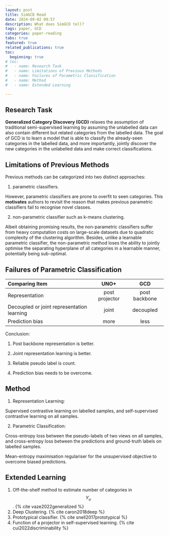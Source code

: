 ```yaml
---
layout: post
title: SimGCD Read
date: 2024-09-02 09:57
description: What does SimGCD tell?
tags: paper, GCD
categories: paper-reading
tabs: true
featured: true
related_publications: true
toc:
  beginning: true
# toc:
#   - name: Research Task
#   - name: Limitations of Previous Methods
#   - name: Failures of Parametric Classification
#   - name: Method
#   - name: Extended Learning

---
```



## Research Task

**Generalized Category Discovery (GCD)** relaxes the assumption of traditional semi-supervised learning by assuming the unlabelled data can also contain different but related categories from the labelled data. The goal of GCD is to learn a model that is able to classify the already-seen categories in the labelled data, and more importantly, jointly discover the new categories in the unlabelled data and make correct classifications.

## Limitations of Previous Methods

Previous methods can be categorized into two distinct approaches:

1) parametric classifiers.

However, parametric classifiers are prone to overfit to seen categories.
This **motivates** authors to revisit the reason that makes previous parametric classifiers fail to recognise novel classes.

2) non-parametric classifier such as k-means clustering.

Albeit obtaining promising results, the non-parametric classifiers suffer from heavy computation costs on large-scale datasets due to quadratic complexity of the clustering algorithm.
Besides, unlike a learnable parametric classifier, the non-parametric method loses the ability to jointly optimise the separating hyperplane of all categories in a learnable manner, potentially being sub-optimal.

## Failures of Parametric Classification

| Comparing Item | UNO+ | GCD |
| :----------- | :------------: | :------------: |
| Representation | post projector | post backbone |
| Decoupled or joint representation learning | joint | decoupled |
| Prediction bias | more | less |

Conclusion:

1) Post backbone representation is better.

2) Joint representation learning is better.

3) Reliable pseudo label is count.

4) Prediction bias needs to be overcome.

## Method

1) Representation Learning:

Supervised contrastive learning on labelled samples, and self-supervised contrastive learning on all samples.

2) Parametric Classification:

Cross-entropy loss between the pseudo-labels of two views on all samples, and cross-entropy loss between the predictions and ground-truth labels on labelled samples.

Mean-entropy maximisation regulariser for the unsupervised objective to overcome biased predictions.

## Extended Learning
1. Off-the-shelf method to estimate number of categories in $$ Y_u $$. {% cite vaze2022generalized %}
2. Deep Clustering. {% cite caron2018deep %}
3. Prototypical classifier. {% cite snell2017prototypical %}
4. Function of a projector in self-supervised learning. {% cite cui2022discriminability %}